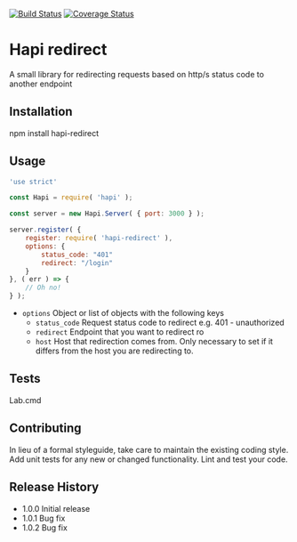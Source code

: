 [![Build Status](https://travis-ci.org/mickelindahl/hapi_redirect.svg?branch=master)](https://travis-ci.org/mickelindahl/hapi_redirect)
[![Coverage Status](https://coveralls.io/repos/github/mickelindahl/hapi_redirect/badge.svg?branch=master)](https://coveralls.io/github/mickelindahl/hapi_redirect?branch=master)

Hapi redirect
=============

A small library for redirecting requests based on http/s status code to another endpoint

## Installation

  npm install hapi-redirect

## Usage
```js
'use strict'

const Hapi = require( 'hapi' );

const server = new Hapi.Server( { port: 3000 } );

server.register( {
    register: require( 'hapi-redirect' ),
    options: { 
        status_code: "401"
        redirect: "/login"
    }
}, ( err ) => {
    // Oh no!
} );
```

- `options` Object or list of objects with the following keys
  - `status_code` Request status code to redirect e.g. 401 - unauthorized  
  - `redirect` Endpoint that you want to redirect ro
  - `host` Host that redirection comes from. Only necessary to set if it differs from the host you are redirecting to. 

## Tests

  Lab.cmd

## Contributing

In lieu of a formal styleguide, take care to maintain the existing coding style.
Add unit tests for any new or changed functionality. Lint and test your code.

## Release History

* 1.0.0 Initial release
* 1.0.1 Bug fix
* 1.0.2 Bug fix

